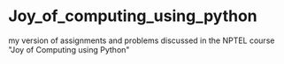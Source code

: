 # Joy_of_computing_using_python
my version of assignments and problems discussed in the NPTEL course "Joy of Computing using Python"
